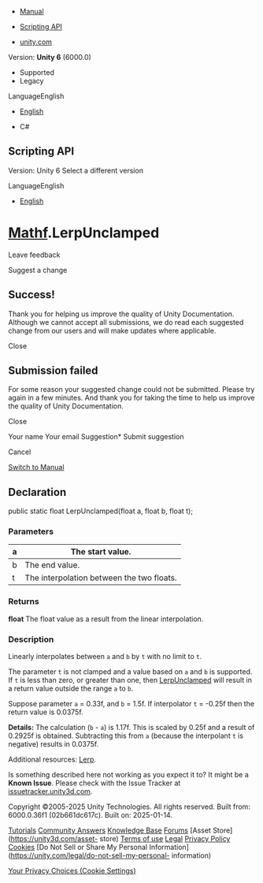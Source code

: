 [ ]()

  * [Manual](../Manual/index.html)
  * [Scripting API](../ScriptReference/index.html)

  * [unity.com](https://unity.com/)

Version: **Unity 6** (6000.0)

  * Supported
  * Legacy

LanguageEnglish

  * [English]()

  * C#

[ ](https://docs.unity3d.com)

## Scripting API

Version: Unity 6 Select a different version

LanguageEnglish

  * [English]()

#  [Mathf](Mathf.html).LerpUnclamped

Leave feedback

Suggest a change

## Success!

Thank you for helping us improve the quality of Unity Documentation. Although
we cannot accept all submissions, we do read each suggested change from our
users and will make updates where applicable.

Close

## Submission failed

For some reason your suggested change could not be submitted. Please <a>try
again</a> in a few minutes. And thank you for taking the time to help us
improve the quality of Unity Documentation.

Close

Your name Your email Suggestion* Submit suggestion

Cancel

[Switch to Manual](../Manual/class-Mathf.html "Go to Mathf Component in the
Manual")

## Declaration

public static float LerpUnclamped(float a, float b, float t);

### Parameters

a | The start value.  
---|---  
b | The end value.  
t | The interpolation between the two floats.  
  
### Returns

**float** The float value as a result from the linear interpolation.

### Description

Linearly interpolates between `a` and `b` by `t` with no limit to `t`.

The parameter `t` is not clamped and a value based on `a` and `b` is
supported. If `t` is less than zero, or greater than one, then
[LerpUnclamped](Mathf.LerpUnclamped.html) will result in a return value
outside the range `a` to `b`.  
  
Suppose parameter `a` = 0.33f, and `b` = 1.5f. If interpolator `t` = -0.25f
then the return value is 0.0375f.  
  
**Details:** The calculation (`b` \- `a`) is 1.17f. This is scaled by 0.25f
and a result of 0.2925f is obtained. Subtracting this from `a` (because the
interpolant `t` is negative) results in 0.0375f.  
  
Additional resources: [Lerp](Mathf.Lerp.html).

Is something described here not working as you expect it to? It might be a
**Known Issue**. Please check with the Issue Tracker at
[issuetracker.unity3d.com](https://issuetracker.unity3d.com).

Copyright ©2005-2025 Unity Technologies. All rights reserved. Built from:
6000.0.36f1 (02b661dc617c). Built on: 2025-01-14.

[Tutorials](https://unity3d.com/learn) [Community
Answers](https://answers.unity3d.com) [Knowledge
Base](https://support.unity3d.com/hc/en-us)
[Forums](https://forum.unity3d.com) [Asset Store](https://unity3d.com/asset-
store) [Terms of use](https://docs.unity3d.com/Manual/TermsOfUse.html)
[Legal](https://unity.com/legal) [Privacy
Policy](https://unity.com/legal/privacy-policy)
[Cookies](https://unity.com/legal/cookie-policy) [Do Not Sell or Share My
Personal Information](https://unity.com/legal/do-not-sell-my-personal-
information)

[Your Privacy Choices (Cookie Settings)](javascript:void\(0\);)

